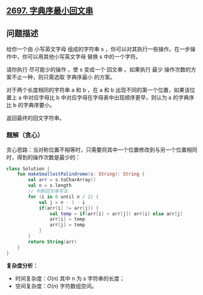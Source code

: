 ## [2697. 字典序最小回文串](https://leetcode.cn/problems/lexicographically-smallest-palindrome/description/)

## 问题描述

给你一个由 小写英文字母 组成的字符串 s ，你可以对其执行一些操作。在一步操作中，你可以用其他小写英文字母 替换  s 中的一个字符。

请你执行 尽可能少的操作 ，使 s 变成一个 回文串 。如果执行 最少 操作次数的方案不止一种，则只需选取 字典序最小 的方案。

对于两个长度相同的字符串 a 和 b ，在 a 和 b 出现不同的第一个位置，如果该位置上 a 中对应字母比 b 中对应字母在字母表中出现顺序更早，则认为 a 的字典序比 b 的字典序要小。

返回最终的回文字符串。

### 题解（贪心）

贪心思路：当对称位置不相等时，只需要将其中一个位置修改到与另一个位置相同时，得到的操作次数是最少的：

```kotlin
class Solution {
    fun makeSmallestPalindrome(s: String): String {
        val arr = s.toCharArray()
        val n = s.length
        // 判断回文串写法
        for (i in 0 until n / 2) {
            val j = n - 1 - i
            if(arr[i] != arr[j]) {
                val temp = if(arr[i] < arr[j]) arr[i] else arr[j]
                arr[i] = temp
                arr[j] = temp
            }
        }
        return String(arr)
    }
}
```

**复杂度分析：**

- 时间复杂度：$O(n)$ 其中 n 为 s 字符串的长度；
- 空间复杂度：$O(n)$ 字符数组空间。

